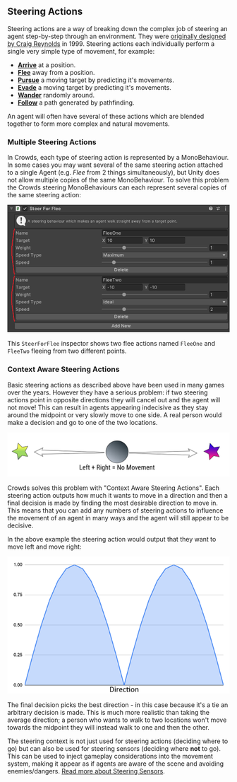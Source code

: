## Steering Actions

Steering actions are a way of breaking down the complex job of steering an agent step-by-step through an environment. They were [originally designed by Craig Reynolds](http://www.red3d.com/cwr/steer/gdc99/) in 1999. Steering actions each individually perform a single very simple type of movement, for example:

 - [**Arrive**](../../Reference/MonoBehaviours/Steering/SteerForArrival) at a position.
 - [**Flee**](../../Reference/MonoBehaviours/Steering/SteerForFlee) away from a position.
 - [**Pursue**](../../Reference/MonoBehaviours/Steering/SteerForPursue) a moving target by predicting it's movements.
 - [**Evade**](../../Reference/MonoBehaviours/Steering/SteerForEvade) a moving target by predicting it's movements.
 - [**Wander**](../../Reference/Monobehaviours/Steering/SteerForWander) randomly around.
 - [**Follow**](../../Reference/MonoBehaviours/Steering/SteerForGoal) a path generated by pathfinding.

An agent will often have several of these actions which are blended together to form more complex and natural movements.

### Multiple Steering Actions

In Crowds, each type of steering action is represented by a MonoBehaviour. In some cases you may want several of the same steering action attached to a single Agent (e.g. _Flee_ from 2 things simultaneously), but Unity does not allow multiple copies of the same MonoBehaviour. To solve this problem the Crowds steering MonoBehaviours can each represent several copies of the same steering action:

![Two Instances Of SteerForFlee](../../images/SteerForFleeTwoInstances.png)

This `SteerForFlee` inspector shows two flee actions named `FleeOne` and `FleeTwo` fleeing from two different points.

### Context Aware Steering Actions

Basic steering actions as described above have been used in many games over the years. However they have a serious problem: if two steering actions point in opposite directions they will cancel out and the agent will not move! This can result in agents appearing indecisive as they stay around the midpoint or very slowly move to one side. A real person would make a decision and go to one of the two locations.

![Indecisive Agent](../../images/SteeringBehavioursNoMovement.png)

Crowds solves this problem with "Context Aware Steering Actions". Each steering action outputs how much it wants to move in a direction and then a final decision is made by finding the most desirable direction to move in. This means that you can add any numbers of steering actions to influence the movement of an agent in many ways and the agent will still appear to be decisive.

In the above example the steering action would output that they want to move left and move right:

![Steering Context Graph](../../images/SteeringContextGraph.png)

The final decision picks the best direction - in this case because it's a tie an arbitrary decision is made. This is much more realistic than taking the average direction; a person who wants to walk to two locations won't move towards the midpoint they will instead walk to one and then the other.

The steering context is not just used for steering actions (deciding where to go) but can also be used for steering sensors (deciding where **not** to go). This can be used to inject gameplay considerations into the movement system, making it appear as if agents are aware of the scene and avoiding enemies/dangers. [Read more about Steering Sensors](../SteeringSensors).